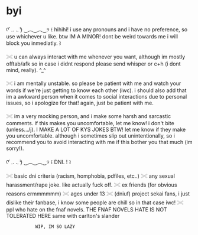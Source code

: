 
# byi
ᡣ ︠ 𓈒.  .𓈒 ︡𐑠 ‿︵‿︵‿୨ ꒰ hihihi! i use any pronouns and i have no preference, so use whichever u like. btw IM A MINOR! dont be weird towards me 
                       i will block you inmediatly. ꒱

𓏵 u can always interact with me whenever you want, although im mostly offtab/afk so in case i didnt respond please send whisper or c+h (i dont mind, really). ^_^

𓏵 i am mentally unstable. so please be patient with me and watch your words if we're just getting to know each other (iwc). i should also add that im a 
  awkward person when it comes to social interactions due to personal issues, so i apologize for that! again, just be patient with me.

𓏵 im a very mocking person, and i make some harsh and sarcastic comments. if this makes you uncomfortable, let me know! i don't bite 
  (unless.../j).  I MAKE A LOT OF KYS JOKES BTW! let me know if they make you uncomfortable.
  although i sometimes slip out unintentionally, so i recommend you to avoid interacting with me if this bother you that much (im sorry!). 
 

  ᡣ ︠ 𓈒. .𓈒 ︡𐑠 ‿︵‿︵‿୨ ꒰ DNI. ! ꒱ 

  𓏵 basic dni criteria (racism, homphobia, pdfiles, etc..)
  𓏵 any sexual harassment/rape joke. like actually fuck off.
  𓏵 ex friends (for obvious reasons ermmmmmm)
  𓏵 ages under 13 
  𓏵 (dniuf) project sekai fans, i just dislike their fanbase, i know some people are chill so in that case iwc!
  𓏵 ppl who hate on the fnaf novels. THE FNAF NOVELS HATE IS NOT TOLERATED HERE same with carlton's slander 


               WIP, IM SO LAZY
